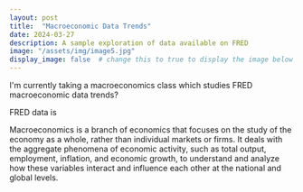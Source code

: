 ```yaml
---
layout: post
title:  "Macroeconomic Data Trends"
date: 2024-03-27
description: A sample exploration of data available on FRED   
image: "/assets/img/image5.jpg"
display_image: false  # change this to true to display the image below the banner 
---
```


I'm currently taking a macroeconomics class which studies 
FRED macroeconomic data trends?

FRED data is 



Macroeconomics is a branch of economics that focuses on the study of the economy as a whole, rather than individual markets or firms. It deals with the aggregate phenomena of economic activity, such as total output, employment, inflation, and economic growth, to understand and analyze how these variables interact and influence each other at the national and global levels.
